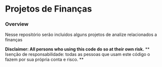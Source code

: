 # Projetos de Finanças

### Overview
Nesse repositório serão incluidos alguns projetos de analize relacionados a finanças

**Disclaimer: All persons who using this code do so at their own risk.**
** Isenção de responsabilidade: todas as pessoas que usam este código o fazem por sua própria conta e risco. **


